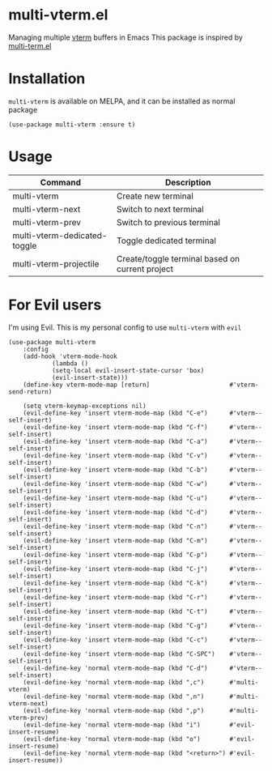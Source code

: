 # multi-vterm.el

Managing multiple [vterm](https://github.com/akermu/emacs-libvterm) buffers in Emacs
This package is inspired by [multi-term.el](https://github.com/milkypostman/multi-term)

# Installation

`multi-vterm` is available on MELPA, and it can be installed as normal package

```
(use-package multi-vterm :ensure t)
```

# Usage

| Command                         | Description                                     |
|---------------------------------|-------------------------------------------------|
| multi-vterm                  | Create new terminal                             |
| multi-vterm-next             | Switch to next terminal                         |
| multi-vterm-prev             | Switch to previous terminal                     |
| multi-vterm-dedicated-toggle | Toggle dedicated terminal                       |
| multi-vterm-projectile       | Create/toggle terminal based on current project |

# For Evil users

I'm using Evil. This is my personal config to use `multi-vterm` with `evil`


```elisp
(use-package multi-vterm
	:config
	(add-hook 'vterm-mode-hook
			(lambda ()
			(setq-local evil-insert-state-cursor 'box)
			(evil-insert-state)))
	(define-key vterm-mode-map [return]                      #'vterm-send-return)

	(setq vterm-keymap-exceptions nil)
	(evil-define-key 'insert vterm-mode-map (kbd "C-e")      #'vterm--self-insert)
	(evil-define-key 'insert vterm-mode-map (kbd "C-f")      #'vterm--self-insert)
	(evil-define-key 'insert vterm-mode-map (kbd "C-a")      #'vterm--self-insert)
	(evil-define-key 'insert vterm-mode-map (kbd "C-v")      #'vterm--self-insert)
	(evil-define-key 'insert vterm-mode-map (kbd "C-b")      #'vterm--self-insert)
	(evil-define-key 'insert vterm-mode-map (kbd "C-w")      #'vterm--self-insert)
	(evil-define-key 'insert vterm-mode-map (kbd "C-u")      #'vterm--self-insert)
	(evil-define-key 'insert vterm-mode-map (kbd "C-d")      #'vterm--self-insert)
	(evil-define-key 'insert vterm-mode-map (kbd "C-n")      #'vterm--self-insert)
	(evil-define-key 'insert vterm-mode-map (kbd "C-m")      #'vterm--self-insert)
	(evil-define-key 'insert vterm-mode-map (kbd "C-p")      #'vterm--self-insert)
	(evil-define-key 'insert vterm-mode-map (kbd "C-j")      #'vterm--self-insert)
	(evil-define-key 'insert vterm-mode-map (kbd "C-k")      #'vterm--self-insert)
	(evil-define-key 'insert vterm-mode-map (kbd "C-r")      #'vterm--self-insert)
	(evil-define-key 'insert vterm-mode-map (kbd "C-t")      #'vterm--self-insert)
	(evil-define-key 'insert vterm-mode-map (kbd "C-g")      #'vterm--self-insert)
	(evil-define-key 'insert vterm-mode-map (kbd "C-c")      #'vterm--self-insert)
	(evil-define-key 'insert vterm-mode-map (kbd "C-SPC")    #'vterm--self-insert)
	(evil-define-key 'normal vterm-mode-map (kbd "C-d")      #'vterm--self-insert)
	(evil-define-key 'normal vterm-mode-map (kbd ",c")       #'multi-vterm)
	(evil-define-key 'normal vterm-mode-map (kbd ",n")       #'multi-vterm-next)
	(evil-define-key 'normal vterm-mode-map (kbd ",p")       #'multi-vterm-prev)
	(evil-define-key 'normal vterm-mode-map (kbd "i")        #'evil-insert-resume)
	(evil-define-key 'normal vterm-mode-map (kbd "o")        #'evil-insert-resume)
	(evil-define-key 'normal vterm-mode-map (kbd "<return>") #'evil-insert-resume))
```
